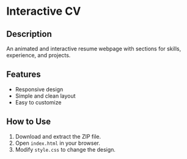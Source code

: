 # Interactive CV

## Description
An animated and interactive resume webpage with sections for skills, experience, and projects.

## Features
- Responsive design
- Simple and clean layout
- Easy to customize

## How to Use
1. Download and extract the ZIP file.
2. Open `index.html` in your browser.
3. Modify `style.css` to change the design.